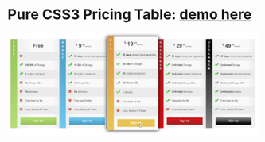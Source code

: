 Pure CSS3 Pricing Table: [demo here](https://dchapkine.github.com/css3-pricing-table)
===


![Screenshot](https://github.com/dchapkine/css3-pricing-table/raw/master/screenshot.png "Screenshot")



